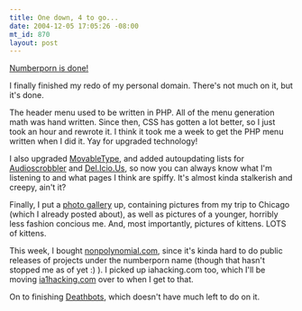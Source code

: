 ```yaml
--- 
title: One down, 4 to go...
date: 2004-12-05 17:05:26 -08:00
mt_id: 870
layout: post
---
```

<A HREF='http://www.numberporn.com/'>Numberporn is done!</A>

I finally finished my redo of my personal domain. There's not much on it, but it's done. 

The header menu used to be written in PHP. All of the menu generation math was hand written. Since then, CSS has gotten a lot better, so I just took an hour and rewrote it. I think it took me a week to get the PHP menu written when I did it. Yay for upgraded technology!

I also upgraded <A HREF='http://www.movabletype.org'>MovableType</A>, and added autoupdating lists for <A HREF='http://www.audioscrobbler.com'>Audioscrobbler</A> and <A HREF='http://del.icio.us'>Del.Icio.Us</A>, so now you can always know what I'm listening to and what pages I think are spiffy. It's almost kinda stalkerish and creepy, ain't it?

Finally, I put a <A HREF='http://www.numberporn.com/gallery'>photo gallery</A> up, containing pictures from my trip to Chicago (which I already posted about), as well as pictures of a younger, horribly less fashion concious me. And, most importantly, pictures of kittens. LOTS of kittens.

This week, I bought <A HREF='http://www.nonpolynomial.com'>nonpolynomial.com</a>, since it's kinda hard to do public releases of projects under the numberporn name (though that hasn't stopped me as of yet :) ). I picked up iahacking.com too, which I'll be moving <A HREF='http://www.ia1hacking.com'>ia1hacking.com</A> over to when I get to that. 

On to finishing <A HREF='http://www.deathbots.com'>Deathbots</A>, which doesn't have much left to do on it.
